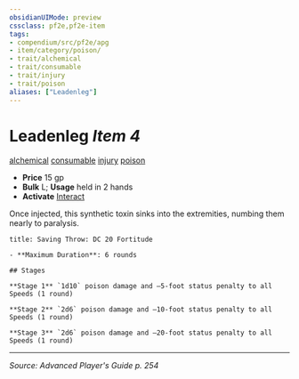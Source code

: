 ```yaml
---
obsidianUIMode: preview
cssclass: pf2e,pf2e-item
tags:
- compendium/src/pf2e/apg
- item/category/poison/
- trait/alchemical
- trait/consumable
- trait/injury
- trait/poison
aliases: ["Leadenleg"]
---
```

# Leadenleg *Item 4*  
[alchemical](alchemical.md "Alchemical Item Trait")  [consumable](consumable.md "Consumable Item Trait")  [injury](injury.md "Injury Item Trait")  [poison](Reference/Rules/Traits/poison.md "Poison Effect Trait")  

- **Price** 15 gp
- **Bulk** L; **Usage** held in 2 hands
- **Activate** [Interact](interact.md)

Once injected, this synthetic toxin sinks into the extremities, numbing them nearly to paralysis.

```ad-inline-affliction
title: Saving Throw: DC 20 Fortitude

- **Maximum Duration**: 6 rounds

## Stages

**Stage 1** `1d10` poison damage and –5-foot status penalty to all Speeds (1 round)

**Stage 2** `2d6` poison damage and –10-foot status penalty to all Speeds (1 round)

**Stage 3** `2d6` poison damage and –20-foot status penalty to all Speeds (1 round)
```


---
*Source: Advanced Player's Guide p. 254*